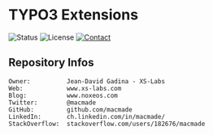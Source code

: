 TYPO3 Extensions
================

![Status](https://img.shields.io/badge/status-obsolete-lightgray.svg?style=flat)
![License](https://img.shields.io/badge/license-gpl2-brightgreen.svg?style=flat)
[![Contact](https://img.shields.io/badge/contact-@macmade-blue.svg?style=flat)](https://twitter.com/macmade)

Repository Infos
----------------

    Owner:			Jean-David Gadina - XS-Labs
    Web:			www.xs-labs.com
    Blog:			www.noxeos.com
    Twitter:		@macmade
    GitHub:			github.com/macmade
    LinkedIn:		ch.linkedin.com/in/macmade/
    StackOverflow:	stackoverflow.com/users/182676/macmade
